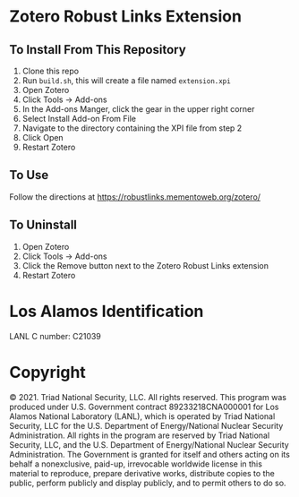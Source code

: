 # Zotero Robust Links Extension

## To Install From This Repository

1. Clone this repo
2. Run `build.sh`, this will create a file named `extension.xpi`
3. Open Zotero
4. Click Tools -> Add-ons
5. In the Add-ons Manger, click the gear in the upper right corner
6. Select Install Add-on From File
7. Navigate to the directory containing the XPI file from step 2
8. Click Open
9. Restart Zotero

## To Use

Follow the directions at https://robustlinks.mementoweb.org/zotero/

## To Uninstall

1. Open Zotero
2. Click Tools -> Add-ons
3. Click the Remove button next to the Zotero Robust Links extension
4. Restart Zotero

# Los Alamos Identification

LANL C number: C21039

# Copyright

© 2021. Triad National Security, LLC. All rights reserved.
This program was produced under U.S. Government contract 89233218CNA000001 for Los Alamos
National Laboratory (LANL), which is operated by Triad National Security, LLC for the U.S.
Department of Energy/National Nuclear Security Administration. All rights in the program are
reserved by Triad National Security, LLC, and the U.S. Department of Energy/National Nuclear
Security Administration. The Government is granted for itself and others acting on its behalf a
nonexclusive, paid-up, irrevocable worldwide license in this material to reproduce, prepare
derivative works, distribute copies to the public, perform publicly and display publicly, and to permit
others to do so.
